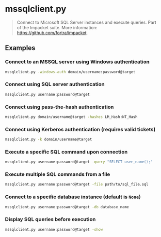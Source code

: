 # mssqlclient.py

> Connect to Microsoft SQL Server instances and execute queries. Part of the Impacket suite. More information: <https://github.com/fortra/impacket>.

## Examples

### Connect to an MSSQL server using Windows authentication

```bash
mssqlclient.py -windows-auth domain/username:password@target
```

### Connect using SQL server authentication

```bash
mssqlclient.py username:password@target
```

### Connect using pass-the-hash authentication

```bash
mssqlclient.py domain/username@target -hashes LM_Hash:NT_Hash
```

### Connect using Kerberos authentication (requires valid tickets)

```bash
mssqlclient.py -k domain/username@target
```

### Execute a specific SQL command upon connection

```bash
mssqlclient.py username:password@target -query "SELECT user_name();"
```

### Execute multiple SQL commands from a file

```bash
mssqlclient.py username:password@target -file path/to/sql_file.sql
```

### Connect to a specific database instance (default is `None`)

```bash
mssqlclient.py username:password@target -db database_name
```

### Display SQL queries before execution

```bash
mssqlclient.py username:password@target -show
```
